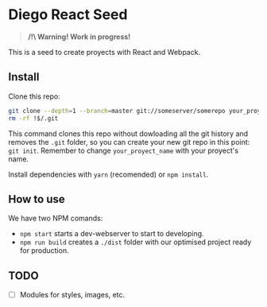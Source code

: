 # Diego React Seed

> **/!\ Warning! Work in progress!**

This is a seed to create proyects with React and Webpack.

## Install

Clone this repo:

```bash
git clone --depth=1 --branch=master git://someserver/somerepo your_proyect_name
rm -rf !$/.git
```

This command clones this repo without dowloading all the git history and removes the `.git` folder, so you can create your new git repo in this point: `git init`. Remember to change `your_proyect_name` with your proyect's name.

Install dependencies with `yarn` (recomended) or `npm install`.

## How to use

We have two NPM comands:
- `npm start` starts a dev-webserver to start to developing.
- `npm run build` creates a `./dist` folder with our optimised project ready for production.

## TODO
- [ ] Modules for styles, images, etc.
